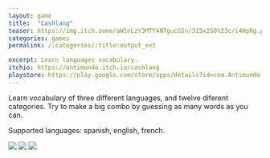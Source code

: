 ```yaml
---
layout: game
title:  "Cashlang"
teaser: https://img.itch.zone/aW1nLzY3MTY4NTgucG5n/315x250%23c/i4HpRg.png
categories: games
permalink: /:categories/:title:output_ext

excerpt: Learn languages vocabulary.
itchio: https://antimundo.itch.io/cashlang
playstore: https://play.google.com/store/apps/details?id=com.Antimundo.Cashlang
---
```


Learn vocabulary of three different languages, and twelve diferent categories. Try to make a big combo by guessing as many words as you can.

Supported languages: spanish, english, french.

<div class="img-container">
    <img src="https://img.itch.zone/aW1hZ2UvMTE1MjUzNS82NzI0Mzk2LnBuZw==/original/NgH%2BH5.png">
    <img src="https://img.itch.zone/aW1hZ2UvMTE1MjUzNS82NzI0Mzk1LnBuZw==/original/oneSBM.png">
    <img src="https://img.itch.zone/aW1hZ2UvMTE1MjUzNS82NzI0Mzk3LnBuZw==/original/zd9EYB.png">
</div>